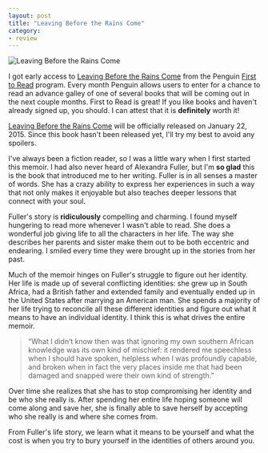 ```yaml
---
layout: post
title: "Leaving Before the Rains Come"
category:
- review
---
```


![Leaving Before the Rains Come](http://www.whynotarhino.com/images/posts/leaving-before-the-rains-come/header.png)

I got early access to [Leaving Before the Rains Come](http://www.amazon.com/gp/product/1594205868/ref=as_li_qf_sp_asin_il_tl?ie=UTF8&camp=1789&creative=9325&creativeASIN=1594205868&linkCode=as2&tag=stephmilla-20&linkId=MC2QHQOEN2O7ZFAQ) from the Penguin [First to Read](http://www.firsttoread.com/) program. Every month Penguin allows users to enter for a chance to read an advance galley of one of several books that will be coming out in the next couple months. First to Read is great! If you like books and haven't already signed up, you  should. I can attest that it is **definitely** worth it! 

[Leaving Before the Rains Come](http://www.amazon.com/gp/product/1594205868/ref=as_li_qf_sp_asin_il_tl?ie=UTF8&camp=1789&creative=9325&creativeASIN=1594205868&linkCode=as2&tag=stephmilla-20&linkId=MC2QHQOEN2O7ZFAQ) will be officially released on January 22, 2015. Since this book hasn't been released yet, I'll try my best to avoid any spoilers.  

I've always been a fiction reader, so I was a little wary when I first started this memoir. I had also never heard of Alexandra Fuller, but I'm **so glad** this is the book that introduced me to her writing. Fuller is in all senses a master of words. She has a crazy ability to express her experiences in such a way that not only makes it enjoyable but also teaches deeper lessons that connect with your soul.

Fuller's story is **ridiculously** compelling and charming. I found myself hungering to read more whenever I wasn't able to read. She does a wonderful job giving life to all the characters in her life. The way she describes her parents and sister make them out to be both eccentric and endearing. I smiled every time they were brought up in the stories from her past. 

Much of the memoir hinges on Fuller's struggle to figure out her identity. Her life is made up of several conflicting identities: she grew up in South Africa, had a British father and extended family and eventually ended up in the United States after marrying an American man. She spends a majority of her life trying to reconcile all these different identities and figure out what it means to have an individual identity. I think this is what drives the entire memoir. 
 
 
>“What I didn’t know then was that ignoring my own southern African knowledge was its own kind of mischief: it rendered me speechless when I should have spoken, helpless when I was profoundly capable, and broken when in fact the very places inside me that had been damaged and snapped were their own kind of strength.”


Over time she realizes that she has to stop compromising her identity and be who she really is. After spending her entire life hoping someone will come along and save her, she is finally able to save herself by accepting who she really is and where she comes from.

From Fuller's life story, we learn what it means to be yourself and what the cost is when you try to bury yourself in the identities of others around you. 











